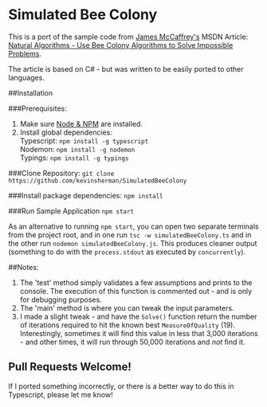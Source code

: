 # Simulated Bee Colony

This is a port of the sample code from [James McCaffrey's](https://jamesmccaffrey.wordpress.com/) MSDN Article: [Natural Algorithms - Use Bee Colony Algorithms to Solve Impossible Problems](https://msdn.microsoft.com/en-us/magazine/gg983491.aspx).

The article is based on C# - but was written to be easily ported to other languages.

##Installation

###Prerequisites:
1. Make sure [Node & NPM](https://nodejs.org) are installed.
2. Install global dependencies:  
  Typescript: `npm install -g typescript`  
  Nodemon: `npm install -g nodemon`  
  Typings: `npm install -g typings`
  
###Clone Repository:
`git clone https://github.com/kevinsherman/SimulatedBeeColony` 

###Install package dependencies:
`npm install`

###Run Sample Application
`npm start`

As an alternative to running `npm start`, you can open two separate terminals from the project root, and in one run `tsc -w simulatedBeeColony.ts` and in the other run `nodemon simulatedBeeColony.js`. This produces cleaner output (something to do with the `process.stdout` as executed by `concurrently`).

##Notes:

1. The 'test' method simply validates a few assumptions and prints to the console. The execution of this function is commented out - and is only for debugging purposes.
2. The 'main' method is where you can tweak the input parameters.
3. I made a slight tweak - and have the `Solve()` function return the number of iterations required to hit the known best `MeasureOfQuality` (19). Interestingly, sometimes it will find this value in less that 3,000 iterations - and other times, it will run through 50,000 iterations and *not* find it.

## Pull Requests Welcome! 
If I ported something incorrectly, or there is a better way to do this in Typescript, please let me know!

